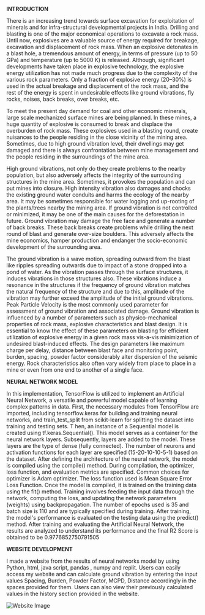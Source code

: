 **INTRODUCTION**

There is an increasing trend towards surface excavation for exploitation of minerals and for infra-structural developmental projects in India. Drilling and blasting is one of the major economical operations to excavate a rock mass. Until now, explosives are a valuable source of energy required for breakage, excavation and displacement of rock mass. When an explosive detonates in a blast hole, a tremendous amount of energy, in terms of pressure (up to 50 GPa) and temperature (up to 5000 K) is released. Although, significant developments have taken place in explosive technology, the explosive energy utilization has not made much progress due to the complexity of the various rock parameters. Only a fraction of explosive energy (20–30%) is used in the actual breakage and displacement of the rock mass, and the rest of the energy is spent in undesirable effects like ground vibrations, fly rocks, noises, back breaks, over breaks, etc.

To meet the present day demand for coal and other economic minerals, large scale mechanized surface mines are being planned. In these mines, a huge quantity of explosive is consumed to break and displace the overburden of rock mass. These explosives used in a blasting round, create nuisances to the people residing in the close vicinity of the mining area. Sometimes, due to high ground vibration level, their dwellings may get damaged and there is always confrontation between mine management and the people residing in the surroundings of the mine area.

High ground vibrations, not only do they create problems to the nearby population, but also adversely affects the integrity of the surrounding structures in the mine area. Sometimes, it provokes the population and can put mines into closure. High intensity vibration also damages and chocks the existing ground water conduits and harms the ecology of the nearby area. It may be sometimes responsible for water logging and up-rooting of the plants/trees nearby the mining area. If ground vibration is not controlled or minimized, it may be one of the main causes for the deforestation in future. Ground vibration may damage the free face and generate a number of back breaks. These back breaks create problems while drilling the next round of blast and generate over-size boulders. This adversely affects the mine economics, hamper production and endanger the socio-economic development of the surrounding area.

The ground vibration is a wave motion, spreading outward from the blast like ripples spreading outwards due to impact of a stone dropped into a pond of water. As the vibration passes through the surface structures, it induces vibrations in those structures also. These vibrations induce a resonance in the structures if the frequency of ground vibration matches the natural frequency of the structure and due to this, amplitude of the vibration may further exceed the amplitude of the initial ground vibrations. Peak Particle Velocity is the most commonly used parameter for assessment of ground vibration and associated damage. Ground vibration is influenced by a number of parameters such as physico-mechanical properties of rock mass, explosive characteristics and blast design. It is essential to know the effect of these parameters on blasting for efficient utilization of explosive energy in a given rock mass vis-a-vis minimization of undesired blast-induced effects. The design parameters like maximum charge per delay, distance between blast face and monitoring point, burden, spacing, powder factor considerably alter dispersion of the seismic energy. Rock characteristics also often vary widely from place to place in a mine or even from one end to another of a single face.


**NEURAL NETWORK MODEL**

In this implementation, TensorFlow is utilized to implement an Artificial Neural Network, a versatile and powerful model capable of learning complex patterns in data. First, the necessary modules from TensorFlow are imported, including tensorflow.keras for building and training neural networks, and train_test_split from scikit-learn for splitting the dataset into training and testing sets. T hen, an instance of a Sequential model is created using tf.keras.Sequential(). This model serves as a container for the neural network layers. Subsequently, layers are added to the model. These layers are the type of dense (fully connected). The number of neurons and activation functions for each layer are specified (15-20-10-10-5-1) based on the dataset. After defining the architecture of the neural network, the model is compiled using the compile() method. During compilation, the optimizer, loss function, and evaluation metrics are specified. Common choices for optimizer is Adam optimizer. The loss function used is Mean Square Error Loss Function. Once the model is compiled, it is trained on the training data using the fit() method. Training involves feeding the input data through the network, computing the loss, and updating the network parameters (weights) using backpropagation. The number of epochs used is 35 and batch size is 110 and are typically specified during training. After training, the model's performance is evaluated on the testing data using the predict() method. After training and evaluating the Artificial Neural Network, the results are analyzed to understand its performance and the final R2 Score is obtained to be 0.9776852750791505

**WEBSITE DEVELOPMENT**

I made a website from the results of neural networks model by using Python, html, java script, pandas , numpy and replit. Users can easily access my website and can calculate ground vibration by entering the input values Spacing, Burden, Powder Factor, MCPD, Distance accordingly in the spaces provided for them. Users can also view their previously calculated values in the history section provided in the website.


![Website Image](Website%20Image.png)


